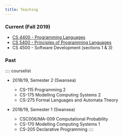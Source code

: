 ```yaml
---
title: Teaching
---
```


### Current (Fall 2019)

* [CS 4400 - Programming Languages](/teaching/CS4400f19/syllabus.html)
* [CS 5400 - Principles of Programming Languages](/teaching/CS4400f19/syllabus.html)
* CS 4500 - Software Development (sections 1 &amp; 3)

### Past

:::: courselist
- 2018/19, Semester 2 (Swansea)
  * CS-115 Programming 2
  * CS-175 Modelling Computing Systems 2
  * CS-275 Formal Languages and Automata Theory

- 2018/19, Semester 1 (Swansea)
  * CSC006/MA-009 Computational Probability
  * CS-170 Modelling Computing Systems 1
  * CS-205 Declarative Programming
::::

